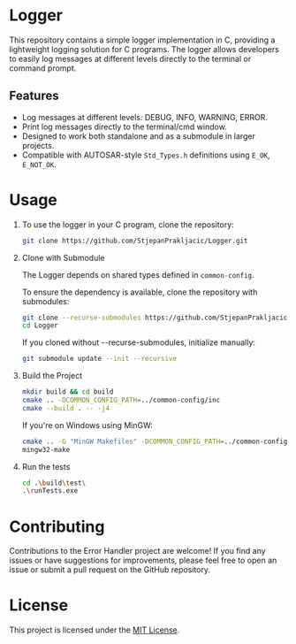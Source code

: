 # Logger

This repository contains a simple logger implementation in C, providing a lightweight logging solution for C programs. The logger allows developers to easily log messages at different levels directly to the terminal or command prompt.

## Features

- Log messages at different levels: DEBUG, INFO, WARNING, ERROR.
- Print log messages directly to the terminal/cmd window.
- Designed to work both standalone and as a submodule in larger projects.
- Compatible with AUTOSAR-style `Std_Types.h` definitions using `E_OK`, `E_NOT_OK`.

# Usage

1. To use the logger in your C program, clone the repository:

   ```bash
   git clone https://github.com/StjepanPrakljacic/Logger.git
   ```
2. Clone with Submodule

   The Logger depends on shared types defined in `common-config`.

   To ensure the dependency is available, clone the repository with submodules:

   ```bash
   git clone --recurse-submodules https://github.com/StjepanPrakljacic/Logger.git
   cd Logger
   ```
   If you cloned without --recurse-submodules, initialize manually:

   ```bash
   git submodule update --init --recursive
   ```

3. Build the Project
   
   ```bash
   mkdir build && cd build
   cmake .. -DCOMMON_CONFIG_PATH=../common-config/inc
   cmake --build . -- -j4
   ```

   If you're on Windows using MinGW:
   
   ```bash
   cmake .. -G "MinGW Makefiles" -DCOMMON_CONFIG_PATH=../common-config/inc
   mingw32-make
   ```
4. Run the tests
   
   ```bash
   cd .\build\test\
   .\runTests.exe
   ```

# Contributing
Contributions to the Error Handler project are welcome! If you find any issues or have suggestions for improvements, please feel free to open an issue or submit a pull request on the GitHub repository.

# License
This project is licensed under the [MIT License](LICENSE).
